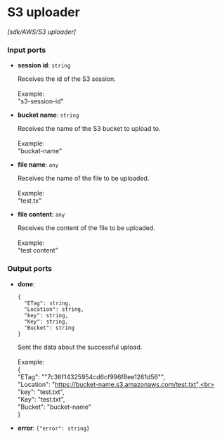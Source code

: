 # S3 uploader

_[sdk/AWS/S3 uploader]_

### Input ports

* __session id__: ` string `

    Receives the id of the S3 session.<br>
    <br>
    Example: <br>
    "s3-session-id"<br>


* __bucket name__: ` string `

    Receives the name of the S3 bucket to upload to.<br>
    <br>
    Example: <br>
    "buckat-name"<br>


* __file name__: ` any `

    Receives the name of the file  to be uploaded.<br>
    <br>
    Example: <br>
    "test.tx"<br>


* __file content__: ` any `

    Receives the content of the file  to be uploaded.<br>
    <br>
    Example: <br>
    "test content"<br>

### Output ports

* __done__: 
    ```
    {
      "ETag": string,
      "Location": string,
      "key": string,
      "Key": string,
      "Bucket": string
    }
    ```

    Sent the data about the successful upload.<br>
    <br>
    Example:<br>
    {<br>
      "ETag": "\"7c36f14325954cd6cf996f8ee1261d56\"",<br>
      "Location": "https://bucket-name.s3.amazonaws.com/test.txt",<br>
      "key": "test.txt",<br>
      "Key": "test.txt",<br>
      "Bucket": "bucket-name"<br>
    } <br>


* __error__: ` {"error": string} `

